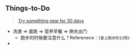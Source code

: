 ## Things-to-Do

> [Try something new for 30 days](https://www.youtube.com/watch?v=UNP03fDSj1U)

+ 洗漱 => 晨跑 => 营养早餐 => 换衣出门
  + 跑步的时候要注意什么？Referenece：`《爱上跑步的13周》`
+ 

